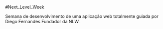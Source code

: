#Next_Level_Week

Semana de desenvolvimento de uma aplicação web totalmente guiada por Diego Fernandes Fundador da NLW.
